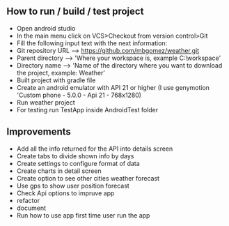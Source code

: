 ## How to run / build / test project

- Open android studio
- In the main menu click on VCS>Checkout from version control>Git
- Fill the following input text with the next information:
- Git repository URL -->  https://github.com/mbgomez/weather.git
- Parent directory --> 'Where your workspace is, example C:\workspace'
- Directory name --> 'Name of the directory where you want to download the project, example: Weather'
- Built project with gradle file
- Create an android emulator with API 21 or higher (I use genymotion 'Custom phone - 5.0.0 - Api 21 - 768x1280)
- Run weather project
- For testing run TestApp inside AndroidTest folder

## Improvements

- Add all the info returned for the API into details screen
- Create tabs to divide shown info by days
- Create settings to configure format of data
- Create charts in detail screen
- Create option to see other cities weather forecast
- Use gps to show user position forecast
- Check Api options to impruve app
- refactor
- document
- Run how to use app first time user run the app